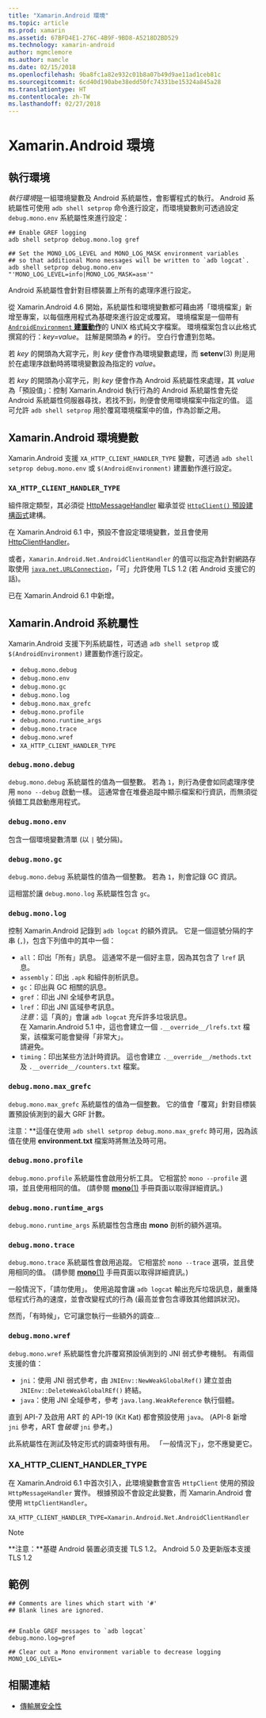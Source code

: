```yaml
---
title: "Xamarin.Android 環境"
ms.topic: article
ms.prod: xamarin
ms.assetid: 67BFD4E1-276C-4B9F-9BD8-A5218D2BD529
ms.technology: xamarin-android
author: mgmclemore
ms.author: mamcle
ms.date: 02/15/2018
ms.openlocfilehash: 9ba8fc1a82e932c01b8a07b49d9ae11ad1ceb81c
ms.sourcegitcommit: 6cd40d190abe38edd50fc74331be15324a845a28
ms.translationtype: HT
ms.contentlocale: zh-TW
ms.lasthandoff: 02/27/2018
---
```

# <a name="xamarinandroid-environment"></a>Xamarin.Android 環境

## <a name="execution-environment"></a>執行環境

*執行環境*是一組環境變數及 Android 系統屬性，會影響程式的執行。 Android 系統屬性可使用 `adb shell setprop` 命令進行設定，而環境變數則可透過設定 `debug.mono.env` 系統屬性來進行設定：

```shell
## Enable GREF logging
adb shell setprop debug.mono.log gref

## Set the MONO_LOG_LEVEL and MONO_LOG_MASK environment variables
## so that additional Mono messages will be written to `adb logcat`.
adb shell setprop debug.mono.env "'MONO_LOG_LEVEL=info|MONO_LOG_MASK=asm'"
```

Android 系統屬性會針對目標裝置上所有的處理序進行設定。

從 Xamarin.Android 4.6 開始，系統屬性和環境變數都可藉由將「環境檔案」新增至專案，以每個應用程式為基礎來進行設定或覆寫。 環境檔案是一個帶有 [`AndroidEnvironment` **建置動作**](~/android/deploy-test/building-apps/build-process.md)的 UNIX 格式純文字檔案。
環境檔案包含以此格式撰寫的行：*key=value*。
註解是開頭為 `#` 的行。 空白行會遭到忽略。

若 *key* 的開頭為大寫字元，則 *key* 便會作為環境變數處理，而 **setenv**(3) 則是用於在處理序啟動時將環境變數設為指定的 *value*。

若 *key* 的開頭為小寫字元，則 *key* 便會作為 Android 系統屬性來處理，其 *value* 為「預設值」：控制 Xamarin.Android 執行行為的 Android 系統屬性會先從 Android 系統屬性伺服器尋找，若找不到，則便會使用環境檔案中指定的值。 這可允許 `adb shell setprop` 用於覆寫環境檔案中的值，作為診斷之用。

## <a name="xamarinandroid-environment-variables"></a>Xamarin.Android 環境變數

Xamarin.Android 支援 `XA_HTTP_CLIENT_HANDLER_TYPE` 變數，可透過 `adb shell setprop debug.mono.env` 或 `$(AndroidEnvironment)` 建置動作進行設定。

<a name="XA_HTTP_CLIENT_HANDLER_TYPE" />

### `XA_HTTP_CLIENT_HANDLER_TYPE`

組件限定類型，其必須從 [HttpMessageHandler](https://msdn.microsoft.com/en-us/library/system.net.http.httpmessagehandler(v=vs.118).aspx) 繼承並從 [`HttpClient()` 預設建構函式](https://msdn.microsoft.com/en-us/library/hh138077(v=vs.118).aspx)建構。

在 Xamarin.Android 6.1 中，預設不會設定環境變數，並且會使用 [HttpClientHandler](https://msdn.microsoft.com/en-us/library/system.net.http.httpclienthandler(v=vs.118).aspx)。

或者，`Xamarin.Android.Net.AndroidClientHandler` 的值可以指定為針對網路存取使用 [`java.net.URLConnection`](https://developer.xamarin.com/api/type/Java.Net.URLConnection/)，「可」允許使用 TLS 1.2 (若 Android 支援它的話)。

已在 Xamarin.Android 6.1 中新增。

## <a name="xamarinandroid-system-properties"></a>Xamarin.Android 系統屬性

Xamarin.Android 支援下列系統屬性，可透過 `adb shell setprop` 或 `$(AndroidEnvironment)` 建置動作進行設定。

* `debug.mono.debug`
* `debug.mono.env`
* `debug.mono.gc`
* `debug.mono.log`
* `debug.mono.max_grefc`
* `debug.mono.profile`
* `debug.mono.runtime_args`
* `debug.mono.trace`
* `debug.mono.wref`
* `XA_HTTP_CLIENT_HANDLER_TYPE`

### `debug.mono.debug`

`debug.mono.debug` 系統屬性的值為一個整數。 若為 `1`，則行為便會如同處理序使用 `mono --debug` 啟動一樣。
這通常會在堆疊追蹤中顯示檔案和行資訊，而無須從偵錯工具啟動應用程式。

### `debug.mono.env`

包含一個環境變數清單 (以 `|` 號分隔)。

### `debug.mono.gc`

`debug.mono.debug` 系統屬性的值為一個整數。
若為 `1`，則會記錄 GC 資訊。

這相當於讓 `debug.mono.log` 系統屬性包含 `gc`。

### `debug.mono.log`

控制 Xamarin.Android 記錄到 `adb logcat` 的額外資訊。
它是一個逗號分隔的字串 (`,`)，包含下列值中的其中一個：

* `all`：印出「所有」訊息。 這通常不是一個好主意，因為其包含了 `lref` 訊息。
* `assembly`：印出 `.apk` 和組件剖析訊息。
* `gc`：印出與 GC 相關的訊息。
* `gref`：印出 JNI 全域參考訊息。
* `lref`：印出 JNI 區域參考訊息。  
    *注意*：這「真的」會讓 `adb logcat` 充斥許多垃圾訊息。  
    在 Xamarin.Android 5.1 中，這也會建立一個 `.__override__/lrefs.txt` 檔案，該檔案可能會變得「非常大」。  
    請避免。
* `timing`：印出某些方法計時資訊。 這也會建立 `.__override__/methods.txt` 及 `.__override__/counters.txt` 檔案。


### `debug.mono.max_grefc`

`debug.mono.max_grefc` 系統屬性的值為一個整數。
它的值會「覆寫」針對目標裝置預設偵測到的最大 GRF 計數。

注意：**這僅在使用 `adb shell setprop
debug.mono.max_grefc` 時可用，因為該值在使用 **environment.txt** 檔案時將無法及時可用。

### `debug.mono.profile`

`debug.mono.profile` 系統屬性會啟用分析工具。
它相當於 `mono --profile` 選項，並且使用相同的值。 (請參閱 [**mono**(1)](http://docs.go-mono.com/?link=man%3amono(1)) 手冊頁面以取得詳細資訊。)

### `debug.mono.runtime_args`

`debug.mono.runtime_args` 系統屬性包含應由 **mono** 剖析的額外選項。

### `debug.mono.trace`

`debug.mono.trace` 系統屬性會啟用追蹤。
它相當於 `mono --trace` 選項，並且使用相同的值。 (請參閱 [**mono**(1)](http://docs.go-mono.com/?link=man%3amono(1)) 手冊頁面以取得詳細資訊。)

一般情況下，「請勿使用」。 使用追蹤會讓 `adb logcat` 輸出充斥垃圾訊息，嚴重降低程式行為的速度，並會改變程式的行為 (最高並會包含導致其他錯誤狀況)。

然而，「有時候」，它可讓您執行一些額外的調查...

### `debug.mono.wref`

`debug.mono.wref` 系統屬性會允許覆寫預設偵測到的 JNI 弱式參考機制。 有兩個支援的值：

* `jni`：使用 JNI 弱式參考，由 `JNIEnv::NewWeakGlobalRef()` 建立並由 `JNIEnv::DeleteWeakGlobalREf()` 終結。
* `java`：使用 JNI 全域參考，參考 `java.lang.WeakReference` 執行個體。

直到 API-7 及啟用 ART 的 API-19 (Kit Kat) 都會預設使用 `java`。 (API-8 新增 `jni` 參考，ART 會*破壞* `jni` 參考。)

此系統屬性在測試及特定形式的調查時很有用。
「一般情況下」，您不應變更它。

### <a name="xahttpclienthandlertype"></a>XA\_HTTP\_CLIENT\_HANDLER\_TYPE

在 Xamarin.Android 6.1 中首次引入，此環境變數會宣告 `HttpClient` 使用的預設 `HttpMessageHandler` 實作。 根據預設不會設定此變數，而 Xamarin.Android 會使用 `HttpClientHandler`。

```shell
XA_HTTP_CLIENT_HANDLER_TYPE=Xamarin.Android.Net.AndroidClientHandler
```

> [!NOTE]
> **注意：**基礎 Android 裝置必須支援 TLS 1.2。
Android 5.0 及更新版本支援 TLS 1.2


## <a name="example"></a>範例

```shell
## Comments are lines which start with '#'
## Blank lines are ignored.


## Enable GREF messages to `adb logcat`
debug.mono.log=gref

## Clear out a Mono environment variable to decrease logging
MONO_LOG_LEVEL=
```



## <a name="related-links"></a>相關連結

- [傳輸層安全性](~/cross-platform/app-fundamentals/transport-layer-security.md)
